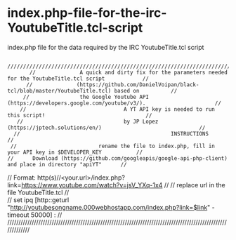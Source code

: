 # index.php-file-for-the-irc-YoutubeTitle.tcl-script
index.php file for the data required by the IRC YoutubeTitle.tcl script

            /////////////////////////////////////////////////////////////////////////////////////////////////////////////
           //              A quick and dirty fix for the parameters needed for the YoutubeTitle.tcl script            //
          //              (https://github.com/DanielVoipan/black-tcl/blob/master/YoutubeTitle.tcl) based on          //
         //                the Google Youtube API (https://developers.google.com/youtube/v3/).                      //
        //                               A YT API key is needed to run this script!                                //
       //                                by JP Lopez (https://jptech.solutions/en/)                               //
      //                                                INSTRUCTIONS                                             //
     //                          rename the file to index.php, fill in your API key in $DEVELOPER_KEY           //
    //      Download (https://github.com/googleapis/google-api-php-client) and place in directory "apiYT"      //
   //       Format: http(s)//<your.url>/index.php?link=https://www.youtube.com/watch?v=jsV_YXq-1x4            //
  //                               replace url in the file YoutubeTitle.tcl                                  //    
 // set ipq [http::geturl "http://youtubesongname.000webhostapp.com/index.php?link=$link" -timeout 50000] : //
/////////////////////////////////////////////////////////////////////////////////////////////////////////////

